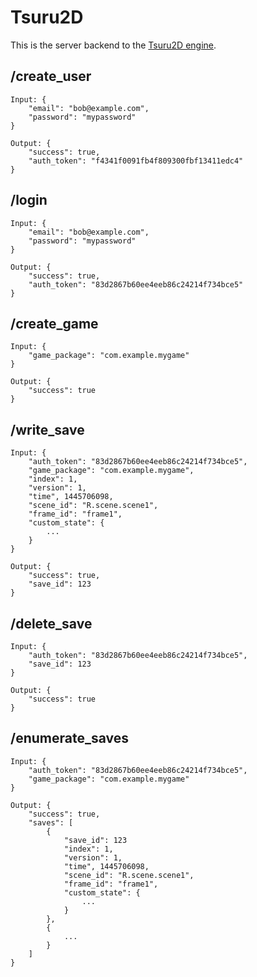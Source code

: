 # Tsuru2D

This is the server backend to the [Tsuru2D engine](https://github.com/Tsuru2D/Tsuru2D-engine).

## /create_user
```
Input: {
    "email": "bob@example.com",
    "password": "mypassword"
}

Output: {
    "success": true,
    "auth_token": "f4341f0091fb4f809300fbf13411edc4"
}
```

## /login
```
Input: {
    "email": "bob@example.com",
    "password": "mypassword"
}

Output: {
    "success": true,
    "auth_token": "83d2867b60ee4eeb86c24214f734bce5"
}
```

## /create_game
```
Input: {
    "game_package": "com.example.mygame"
}

Output: {
    "success": true
}
```

## /write_save
```
Input: {
    "auth_token": "83d2867b60ee4eeb86c24214f734bce5",
    "game_package": "com.example.mygame",
    "index": 1,
    "version": 1,
    "time", 1445706098,
    "scene_id": "R.scene.scene1",
    "frame_id": "frame1",
    "custom_state": {
        ...
    }
}

Output: {
    "success": true,
    "save_id": 123
}
```

## /delete_save
```
Input: {
    "auth_token": "83d2867b60ee4eeb86c24214f734bce5",
    "save_id": 123
}

Output: {
    "success": true
}
```

## /enumerate_saves
```
Input: {
    "auth_token": "83d2867b60ee4eeb86c24214f734bce5",
    "game_package": "com.example.mygame"
}

Output: {
    "success": true,
    "saves": [
        {
            "save_id": 123
            "index": 1,
            "version": 1,
            "time", 1445706098,
            "scene_id": "R.scene.scene1",
            "frame_id": "frame1",
            "custom_state": {
                ...
            }
        },
        {
            ...
        }
    ]
}
```